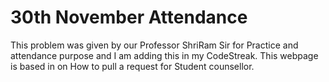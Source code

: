 # 30th November Attendance 
This problem was given by our Professor ShriRam Sir for Practice and attendance purpose and I am adding this in my CodeStreak.
This webpage is based in on How to pull a request for Student counsellor.